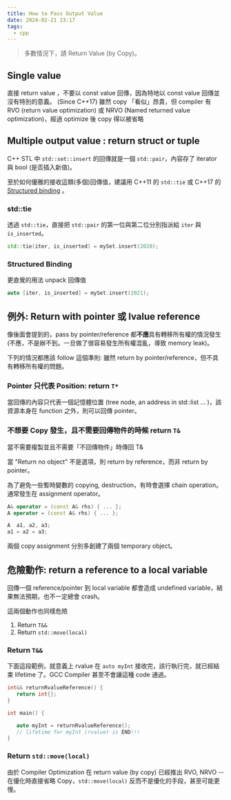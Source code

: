 ```yaml
---
title: How to Pass Output Value
date: 2024-02-21 23:17
tags:
  - cpp
---
```


> 多數情況下，請 Return Value (by Copy)。

## Single value
直接 return value ，不要以 const value 回傳，因為特地以 const value 回傳並沒有特別的意義。
(Since C++17) 雖然 copy 「看似」昂貴，但 compiler 有 RVO (return value optimization) 或 NRVO (Named returned value optimization)，經過 optimize 後 copy 得以被省略

## Multiple output value : return struct or tuple 

C++ STL 中 `std::set::insert` 的回傳就是一個 `std::pair`，內容存了 iterator 與 bool (是否插入新值)。

至於如何優雅的接收這類(多個)回傳值，建議用 C++11 的 `std::tie` 或 C++17 的 [Structured binding](https://en.cppreference.com/w/cpp/language/structured_binding) 。

### std::tie 
透過 `std::tie`，直接把 `std::pair` 的第一位與第二位分別指派給 `iter` 與 `is_inserted`。
```cpp
std::tie(iter, is_inserted) = mySet.insert(2020); 
```

### Structured Binding

更直覺的用法 unpack 回傳值

```cpp
auto [iter, is_inserted] = mySet.insert(2021);
```

## 例外: Return with pointer 或 lvalue reference 

像後面會提到的，pass by pointer/reference 都**不應**具有轉移所有權的情況發生 (不應，不是辦不到。一旦做了很容易發生所有權混亂，導致 memory leak)。

下列的情況都應該 follow 這個準則: 雖然 return by pointer/reference，但不具有轉移所有權的問題。

### Pointer 只代表 Position: return `T*`

當回傳的內容只代表一個記憶體位置 (tree node, an address in std::list ... )，該資源本身在 function 之外，則可以回傳 pointer。

### 不想要 Copy 發生，且不需要回傳物件的時候 return `T&`

當不需要複製並且不需要「不回傳物件」時傳回 T&

當 "Return no object" 不是選項，則 return by reference，而非 return by pointer。

為了避免一些暫時變數的 copying, destruction，有時會選擇 chain operation。
通常發生在 assignment operator。

```cpp
A& operator = (const A& rhs) { ... };
A operator = (const A& rhs) { ... };

A  a1, a2, a3;
a1 = a2 = a3;
```

兩個 copy assignment 分別多創建了兩個 temporary object。

## 危險動作: return a reference to a local variable

回傳一個 reference/pointer 到 local variable 都會造成 undefined variable，結果無法預期，也不一定總會 crash。

這兩個動作也同樣危險
1. Return `T&&`
2. Return `std::move(local)`

### Return `T&&`
下面這段範例，就意義上 rvalue 在 `auto myInt` 接收完，該行執行完，就已經結束 lifetime 了。GCC Compiler 甚至不會讓這種 code 通過。

```cpp
int&& returnRvalueReference() {
   return int{};
}

int main() {

   auto myInt = returnRvalueReference();
   // lifetime for myInt (rvalue) is END!!!
}

```

### Return `std::move(local)`

由於 Compiler Optimization 在 return value (by copy) 已經推出 RVO, NRVO -- 在優化時直接省略 Copy，`std::move(local)` 反而不是優化的手段，甚至可能更慢。
